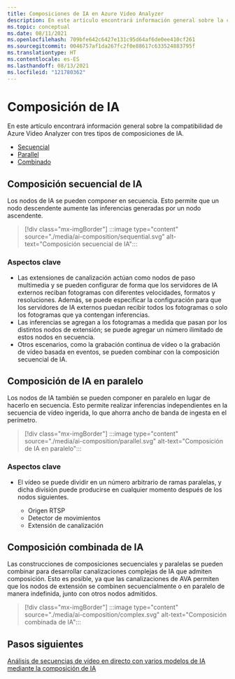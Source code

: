 ```yaml
---
title: Composiciones de IA en Azure Video Analyzer
description: En este artículo encontrará información general sobre la compatibilidad de Azure Video Analyzer con tres tipos de composiciones de IA. El tema también ofrece una explicación del escenario para cada tipo de composición de IA.
ms.topic: conceptual
ms.date: 08/11/2021
ms.openlocfilehash: 709bfe642c6427e131c95d64af6de0ee410cf261
ms.sourcegitcommit: 0046757af1da267fc2f0e88617c633524883795f
ms.translationtype: HT
ms.contentlocale: es-ES
ms.lasthandoff: 08/13/2021
ms.locfileid: "121780362"
---
```

# <a name="ai-composition"></a>Composición de IA

En este artículo encontrará información general sobre la compatibilidad de Azure Video Analyzer con tres tipos de composiciones de IA. 

* [Secuencial](#sequential-ai-composition)
* [Parallel](#parallel-ai-composition)
* [Combinado](#combined-ai-composition)

## <a name="sequential-ai-composition"></a>Composición secuencial de IA

Los nodos de IA se pueden componer en secuencia. Esto permite que un nodo descendente aumente las inferencias generadas por un nodo ascendente.

> [!div class="mx-imgBorder"]
> :::image type="content" source="./media/ai-composition/sequential.svg" alt-text="Composición secuencial de IA":::
 
### <a name="key-aspects"></a>Aspectos clave

* Las extensiones de canalización actúan como nodos de paso multimedia y se pueden configurar de forma que los servidores de IA externos reciban fotogramas con diferentes velocidades, formatos y resoluciones. Además, se puede especificar la configuración para que los servidores de IA externos puedan recibir todos los fotogramas o solo los fotogramas que ya contengan inferencias.
* Las inferencias se agregan a los fotogramas a medida que pasan por los distintos nodos de extensión; se puede agregar un número ilimitado de estos nodos en secuencia.
* Otros escenarios, como la grabación continua de vídeo o la grabación de vídeo basada en eventos, se pueden combinar con la composición secuencial de IA.

    
## <a name="parallel-ai-composition"></a>Composición de IA en paralelo

Los nodos de IA también se pueden componer en paralelo en lugar de hacerlo en secuencia. Esto permite realizar inferencias independientes en la secuencia de vídeo ingerida, lo que ahorra ancho de banda de ingesta en el perímetro.

> [!div class="mx-imgBorder"]
> :::image type="content" source="./media/ai-composition/parallel.svg" alt-text="Composición de IA en paralelo":::
 
### <a name="key-aspects"></a>Aspectos clave

* El vídeo se puede dividir en un número arbitrario de ramas paralelas, y dicha división puede producirse en cualquier momento después de los nodos siguientes.
    
    * Origen RTSP
    * Detector de movimientos
    * Extensión de canalización

## <a name="combined-ai-composition"></a>Composición combinada de IA

Las construcciones de composiciones secuenciales y paralelas se pueden combinar para desarrollar canalizaciones complejas de IA que admiten composición. Esto es posible, ya que las canalizaciones de AVA permiten que los nodos de extensión se combinen secuencialmente o en paralelo de manera indefinida, junto con otros nodos admitidos.

> [!div class="mx-imgBorder"]
> :::image type="content" source="./media/ai-composition/complex.svg" alt-text="Composición combinada de IA":::
 


## <a name="next-steps"></a>Pasos siguientes

[Análisis de secuencias de vídeo en directo con varios modelos de IA mediante la composición de IA](analyze-ai-composition.md)
